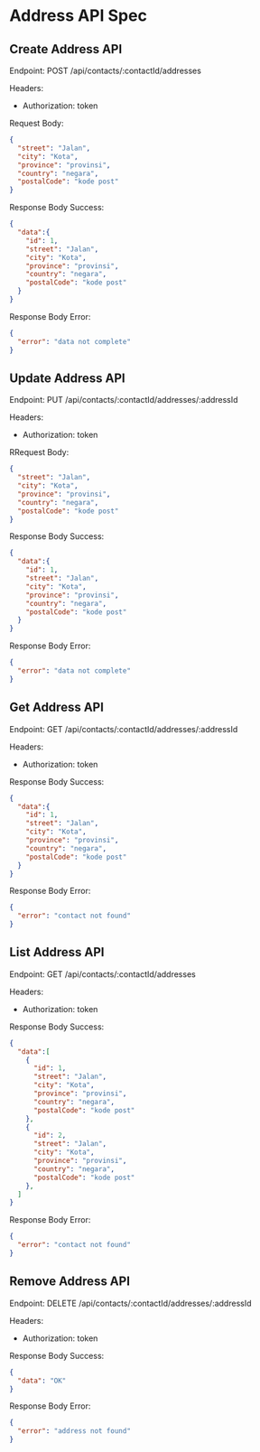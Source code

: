 # Address API Spec

## Create Address API

Endpoint: POST /api/contacts/:contactId/addresses

Headers:
- Authorization: token

Request Body:

```json
{
  "street": "Jalan",
  "city": "Kota",
  "province": "provinsi",
  "country": "negara",
  "postalCode": "kode post"
}
```

Response Body Success:

```json
{
  "data":{
    "id": 1,
    "street": "Jalan",
    "city": "Kota",
    "province": "provinsi",
    "country": "negara",
    "postalCode": "kode post"
  }
}
```

Response Body Error:

```json
{
  "error": "data not complete"
}
```

## Update Address API

Endpoint: PUT /api/contacts/:contactId/addresses/:addressId

Headers:
- Authorization: token

RRequest Body:

```json
{
  "street": "Jalan",
  "city": "Kota",
  "province": "provinsi",
  "country": "negara",
  "postalCode": "kode post"
}
```

Response Body Success:

```json
{
  "data":{
    "id": 1,
    "street": "Jalan",
    "city": "Kota",
    "province": "provinsi",
    "country": "negara",
    "postalCode": "kode post"
  }
}
```

Response Body Error:

```json
{
  "error": "data not complete"
}
```

## Get Address API

Endpoint: GET /api/contacts/:contactId/addresses/:addressId

Headers:
- Authorization: token

Response Body Success:

```json
{
  "data":{
    "id": 1,
    "street": "Jalan",
    "city": "Kota",
    "province": "provinsi",
    "country": "negara",
    "postalCode": "kode post"
  }
}
```

Response Body Error:

```json
{
  "error": "contact not found"
}
```

## List Address API

Endpoint: GET /api/contacts/:contactId/addresses

Headers:
- Authorization: token

Response Body Success:

```json
{
  "data":[
    {
      "id": 1,
      "street": "Jalan",
      "city": "Kota",
      "province": "provinsi",
      "country": "negara",
      "postalCode": "kode post"
    },
    {
      "id": 2,
      "street": "Jalan",
      "city": "Kota",
      "province": "provinsi",
      "country": "negara",
      "postalCode": "kode post"
    },
  ]
}
```

Response Body Error:

```json
{
  "error": "contact not found"
}
```

## Remove Address API

Endpoint: DELETE /api/contacts/:contactId/addresses/:addressId

Headers:
- Authorization: token

Response Body Success:

```json
{
  "data": "OK"
}
```

Response Body Error:

```json
{
  "error": "address not found"
}
```